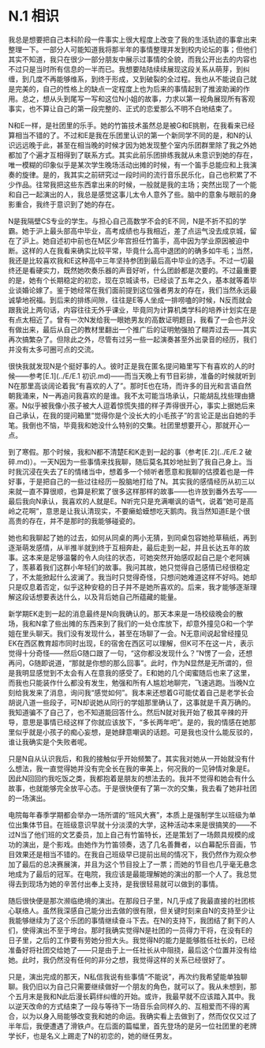 # N.1 相识

我总是想要把自己本科阶段一件事实上很大程度上改变了我的生活轨迹的事拿出来整理一下。一部分人可能知道我将那半年的事情整理并发到校内论坛的事；但他们其实不知道，我只在很少一部分朋友中展示过事情的全貌，而我公开出去的内容也不过只是当时所有信息的一半而已。我想要陆陆续续展现这段关系从萌芽，到纠缠，到几度不再能够维系，到终于形成，又到破裂的全过程。我也从不能说自己就是完美的，自己的性格上的缺点一定程度上也为后来的事情起到了推波助澜的作用。总之，想从头到尾写一写和这位N小姐的故事，力求以第一视角展现所有客观事实，也不算让自己的第一段完整的、正式的恋爱那么不明不白地结束了。

N和E一样，是社团里的乐手。她的竹笛技术虽然总是被G和E挑剔，在我看来已经算相当不错的了。不过和E是我在乐团里认识的第一个新同学不同的是，和N的认识远远晚于此，甚至在相当晚的时候才因为她发现整个室内乐团群里除了我之外她都加了个遍才互相得到了联系方式。其实此前乐团排练我就从未意识到她的存在，唯一模糊的印象似乎是某次学生晚场活动出摊的时候，有一个笛手总能应和上我演奏的旋律。是的，我其实之前研究过一段时间的流行音乐民乐化，自己也积累了不少作品。往常我把这些东西拿出来的时候，一般就是我的主场；突然出现了一个能和自己一起演出的人，我总是感觉这事儿太令人意外了些。脑中的意象与眼前的身影重合，我终于意识到了她的存在。

N是我隔壁CS专业的学生。与担心自己高数学不会的E不同，N是不折不扣的学霸。她于沪上最头部高中毕业，高考成绩也与我相近，差了点运气没去成京城，留在了沪上。她自述初中前也在M区少年宫担任竹笛手，高中因为学业原因被迫中断。这样的人在我看来确实比较平常，毕竟什么高中退团的的确多如牛毛；当然，我还是比较喜欢我和E这种高中三年坚持参团到最后高中毕业的选手。不过一切最终还是看硬实力，既然她吹奏乐器的声音好听，什么团龄都是次要的。不过最重要的是，她有个长期稳定的初恋，现在京城读书，已经谈了五年之久，基本就等着毕业谈婚论嫁了。鉴于她经常在我们面前提到这位强者男友的存在，我们当然永远最诚挚地祝福。到后来的排练间隙，往往是E等人坐成一排唠嗑的时候，N反而就会跟我说上两句话，内容往往无外乎课业，毕竟同为计算机类学科的培养计划实在是有点太相近了。曾有一次N发给我一眼她男友的高数证明题目，我看了一会也并没有做出来，最后从自己的教材里翻出一个推广后的证明勉强拍了糊弄过去——其实再次搞繁杂了。但除此之外，尽管有过另一些一起演奏甚至外出录音的经历，我们并没有太多可圈可点的交流。

很快我就发现N是个挺好事的人。彼时正是我在匿名提问箱里写下有喜欢的人的时候——参考[E.1](../E/E.1 初识.md)——而当天晚上有节目彩排，准备的时候就听到N在那里高谈阔论着我“有喜欢的人了”。那时E也在场，而许多的目光和言语自然朝我涌来，N一再追问我喜欢的是谁。我不太可能当场承认，只能胡乱找些理由搪塞。N似乎被我像小孩子被大人逗着惊慌失措的样子弄得很开心，事实上据她后来自己承认，在我的提问箱里“觉得你是个没长大的小毛孩子”的言论正是出自她的手笔。我倒也不恼，毕竟我和她没什么特别的交集。社团里想要开心，那就开心一点。

到了寒假。那个时候，我和N都不清楚E和K走到一起的事（参考[E.2](../E/E.2 破碎.md)）。一天N因为一些事情来找我聊，随后莫名其妙地扯到了我自己身上。当时我沉浸在失去了E的情绪当中，想着多一个倾听者愿意和我聊的估摸着也是一件好事，于是把自己的一些过往经历一股脑地打给了N。其实我的感情经历从初三以来就一直不算很顺，也算是积累了很多这样那样的故事——也许放到番外去写——最后我向N承认，我喜欢的人就是E。N听完只是充满嘲讽的语气，说着“她可是高岭之花啊”，意思是让我认清现实，不要癞蛤蟆想吃天鹅肉。我当然知道E是个很高贵的存在，并不是那时的我能够碰瓷的。

她也和我聊起了她的过去，如何从同桌的两小无猜，到同桌包容她抢草稿纸，再到逐渐萌发感情，从半推半就到终于互相奔赴，最后走到一起，并且长达五年的故事。这本来是足够温馨的令人向往的状态，可她突然开始感叹起自己是个老阿姨了，羡慕着我们这群小年轻们的故事。我问其故，她只觉得自己感情已经很稳定了，不太能掀起什么波澜了。我当时只觉得奇怪，只想问她难道这样不好吗。她却只是叹息着否定，似乎这种安稳的日子并不是她所喜欢的。后来，我才能够逐渐理解这段话想要表达什么，以及背后她自己所蕴藏的能量。

新学期EK走到一起的消息最终是N向我确认的。那天本来是一场校级晚会的散场，我和N拿了些出摊的东西来到了我们的一处仓库放下，却意外撞见G和一个学姐在里头聊天。我们没有发现什么，甚至在场聊了一会。N无意间说起曾经撞见EK在西区教育超市同时出现，E的宿舍在西区可以理解，但K可不在这一片，表示觉得十分奇怪——然后G随口跟了一句，“这你都没发现什么？”N愣了一会，还想再问，G随即说道，“那就是你想的那么回事”。此时，作为N显然是无所谓的，但是我明显感觉到不太会有人在意我的感受了。E和她的几个闺蜜随后也来了这里，而我也只能装作什么都没有发生，勉强和所有人尴尬地聊完，飞速逃跑。当晚N立刻给我发来了消息，询问我“感觉如何”。我本来还想着G可能仗着自己是老学长会胡说八道一些段子，可N却说她从同行的学姐那里确认了，这事就是千真万确的。我知道骗不了自己了，也不知道能回答什么。然后N就对我开始了极其辛辣的开导，意思是事情已经这样了你就应该放下，“多长两年吧”。是的，我的情感在她那里似乎就是小孩子的痴心妄想，是她肆意嘲讽的话题。可是我也没什么能反驳的，谁让我确实是个失败者呢。

只是N自从认识我后，和我的接触似乎开始频繁了。其实我对她从一开始就没有什么想法，我一直觉得她并没有完全长在我的审美上，何况我的一见钟情对象是E。因此N回回约我吃饭之类，我都抱着是朋友的想法去的。我并不觉得和她会有什么故事，也就能够完全放平心态。于是很快便有了第一次的交集，我去看了她非社团的一场演出。

电院每年春季学期都会举办一场所谓的“班风大赛”，本质上是强制学生以班级为单位出集体节目。在班级意识早就十分淡漠的大学，这种活动本来是很搞笑的——不过N当了他们班的文艺委员，加上自己有竹笛特长，还是策划了一场颇具规模的成功的演出，是个影戏。由她作为竹笛领奏，选了几名善舞者，以白幕配乐音画，节目效果还是相当不错的。在我自己班级早已提前出局的情况下，我仍然作为观众参加了最后的总决赛展演，并且为这个节目投上了一票；而她的节目也几乎毫无悬念地成为了最后的冠军。在电院，我应该是最能理解她的演出的那一个人了。我总觉得去到现场为她的辛苦付出奉上支持，是我很轻易就可以做到的事情。

随后很快便是那次濒临绝境的演出。在那段日子里，N几乎成了我最直接的社团核心联络人。虽然我深感自己能分出去做的很有限，但关键时刻来自N的支持至少让我能够继续为了这个乐团的事情继续奋斗下去。在N的支持下，我团结了剩下的人们，使得演出不至于垮台。那时我确实觉得N是社团的一员得力干将，在没有E的日子里，之后的工作要有劳她分担大头。我觉得N的能力是能够胜任社长的，已经准备好将社团交给她了——只是由于上一任社长从中阻挠，最后这个位置并没有给她。此时，我仍然没有任何的非分之想，我觉得这样的关系已经很好了。

只是，演出完成的那天，N私信我说有些事情“不能说”，再次约我希望能单独聊聊。我仍旧以为自己只需要继续做好一个朋友的角色，就可以了。我从未想到，那个五月末是我和N此后漫长羁绊纠缠的开始。或许，我最早就不应该踏入其中。我以逆天改命的方式结束了一段与等待下一场音乐会同样久的、互相爱而不得的离合，以为以身入局能够改变我和她的命运。我确实看上去做到了，然而仅仅又过了半年后，我便遭遇了滑铁卢。在后面的篇幅里，首先登场的是另一位社团里的老牌学长F，也是名义上踢走了N的初恋的，她的继任男友。
